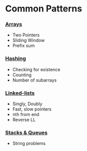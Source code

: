 # Common Patterns

### [Arrays](arrays.md)
- Two Pointers 
- Sliding Window
- Prefix sum

### [Hashing](hashing.md)
- Checking for existence
- Counting
- Number of subarrays

### [Linked-lists](linked_lists.md)
- Singly, Doubly
- Fast, slow pointers
- nth from end
- Reverse LL

### [Stacks & Queues](stacks_queues.md)
- String problems